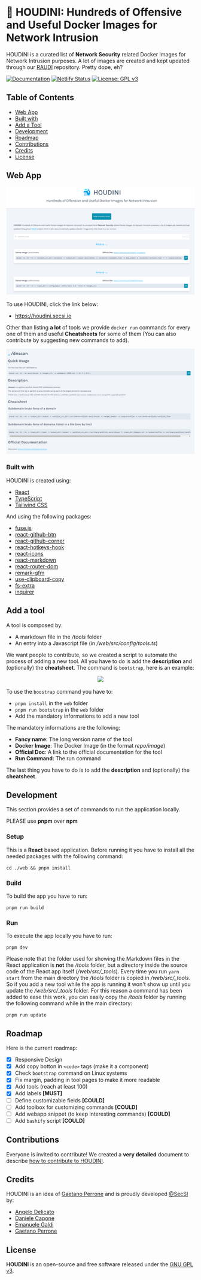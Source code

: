 # 🐳 HOUDINI: Hundreds of Offensive and Useful Docker Images for Network Intrusion
HOUDINI is a curated list of **Network Security** related Docker Images for Network Intrusion purposes. A lot of images are created and kept updated through our [RAUDI](https://github.com/cybersecsi/RAUDI) repository. Pretty dope, eh?

[![Documentation](https://img.shields.io/badge/Documentation-complete-green.svg?style=flat)](https://github.com/cybersecsi/HOUDINI/blob/main/README.md)
[![Netlify Status](https://api.netlify.com/api/v1/badges/f8b06b7e-bdc6-4af8-aba9-f32e1132cd25/deploy-status)](https://app.netlify.com/sites/houdini/deploys)
[![License: GPL v3](https://img.shields.io/badge/License-GPLv3-blue.svg)](https://github.com/cybersecsi/HOUDINI/blob/main/LICENSE)

## Table of Contents
  - [Web App](#web-app)
  - [Built with](#built-with)
  - [Add a Tool](#add-a-tool)
  - [Development](#development)
  - [Roadmap](#roadmap)
  - [Contributions](#contributions)
  - [Credits](#credits)
  - [License](#license)

## Web App
<p align="center">
  <img src="docs/houdini-home.png">
</p>

To use HOUDINI, click the link below: 
- https://houdini.secsi.io

Other than listing **a lot** of tools we provide ``docker run`` commands for every one of them and useful **Cheatsheets** for some of them (You can also contribute by suggesting new commands to add). 

<p align="center">
  <img src="docs/houdini-cheatsheet.png">
</p>

### Built with  
HOUDINI is created using:
* [React](https://reactjs.org/)
* [TypeScript](https://www.typescriptlang.org/)
* [Tailwind CSS](https://tailwindcss.com/)

And using the following packages:
* [fuse.js](https://www.npmjs.com/package/fuse.js)
* [react-github-btn](https://www.npmjs.com/package/react-github-btn)
* [react-github-corner](https://www.npmjs.com/package/react-github-corner)
* [react-hotkeys-hook](https://www.npmjs.com/package/react-hotkeys-hook)
* [react-icons](https://www.npmjs.com/package/react-icons)
* [react-markdown](https://www.npmjs.com/package/react-markdown)
* [react-router-dom](https://www.npmjs.com/package/react-router-dom)
* [remark-gfm](https://www.npmjs.com/package/remark-gfm)
* [use-clipboard-copy](https://www.npmjs.com/package/use-clipboard-copy)
* [fs-extra](https://www.npmjs.com/package/fs-extra)
* [inquirer](https://www.npmjs.com/package/inquirer)


## Add a tool
A tool is composed by:
- A markdown file in the */tools* folder
- An entry into a Javascript file (in */web/src/config/tools.ts*)

We want people to contribute, so we created a script to automate the process of adding a new tool. All you have to do is add the **description** and (optionally) the **cheatsheet**. The command is ``bootstrap``, here is an example:
<p align="center">
  <img src="docs/bootstrap.gif">
</p>

To use the ``boostrap`` command you have to:
- ``pnpm install`` in the `web` folder
- ``pnpm run bootstrap`` in the `web` folder
- Add the mandatory informations to add a new tool

The mandatory informations are the following:
- **Fancy name**: The long version name of the tool
- **Docker Image**: The Docker Image (in the format *repo/image*)
- **Official Doc**: A link to the official documentation for the tool
- **Run Command**: The run command

The last thing you have to do is to add the **description** and (optionally) the **cheatsheet**.

## Development
This section provides a set of commands to run the application locally. 

PLEASE use **pnpm** over **npm**

### Setup
This is a **React** based application. Before running it you have to install all the needed packages with the following command:
```
cd ./web && pnpm install
```

### Build
To build the app you have to run:
```
pnpm run build
```

### Run
To execute the app locally you have to run:
```
pnpm dev
```

Please note that the folder used for showing the Markdown files in the React application is **not** the */tools* folder, but a directory inside the source code of the React app itself (*/web/src/_tools*). Every time you run ``yarn start`` from the main directory the */tools* folder is copied in */web/src/_tools*. So if you add a new tool while the app is running it won't show up until you update the */web/src/_tools* folder. For this reason a command has been added to ease this work, you can easily copy the */tools* folder by running the following command while in the main directory:
```
pnpm run update
```


## Roadmap
Here is the current roadmap:
- [x] Responsive Design
- [x] Add copy botton in ``<code>`` tags (make it a component)
- [x] Check ``bootstrap`` command on Linux systems
- [x] Fix margin, padding in tool pages to make it more readable
- [x] Add tools (reach at least 100)
- [x] Add labels **[MUST]**
- [ ] Define customizable fields **[COULD]**
- [ ] Add toolbox for customizing commands **[COULD]**
- [ ] Add webapp snippet (to keep interesting commands) **[COULD]**
- [ ] Add ``bashify`` script **[COULD]**

## Contributions
Everyone is invited to contribute!
We created a **very detailed** document to describe [how to contribute to HOUDINI](https://github.com/cybersecsi/HOUDINI/blob/main/CONTRIBUTING.md).

## Credits
HOUDINI is an idea of [Gaetano Perrone](https://github.com/giper45) and is proudly developed [@SecSI](https://secsi.io) by:
- [Angelo Delicato](https://github.com/thelicato)
- [Daniele Capone](https://github.com/daniele-capone)
- [Emanuele Galdi](https://github.com/emalderson)
- [Gaetano Perrone](https://github.com/giper45)

## License
**HOUDINI** is an open-source and free software released under the [GNU GPL v3](/LICENSE).